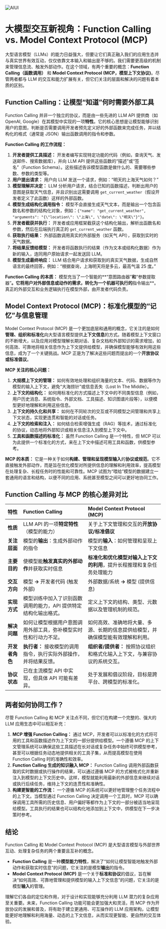 ![AIUI](BigModel/AIUI/AIUI.png)
# 大模型交互新视角：Function Calling vs. Model Context Protocol (MCP)

大型语言模型（LLMs）的能力日益强大，但要让它们真正融入我们的应用生态并与真实世界有效互动，仅仅依靠文本输入和输出是不够的。我们需要更高级的机制来管理信息流、触发外部动作。在这个领域，有两个重要的概念：**Function Calling（函数调用）** 和 **Model Context Protocol (MCP，模型上下文协议)**。尽管两者都与 LLM 的交互和能力扩展有关，但它们关注的层面和解决的问题有着本质的区别。

## Function Calling：让模型“知道”何时需要外部工具

Function Calling 并非一个独立的协议，而是由一些先进的 LLM API 提供商（如 OpenAI, Google）在其模型中实现的一项**特性**。它的核心思想是让模型能够识别用户的意图，判断是否需要调用开发者预先定义好的外部函数来完成任务，并以结构化的格式（通常是 JSON）输出函数调用的指令和参数。

**Function Calling 的工作流程：**

1. **开发者提供工具描述：** 开发者编写实现特定功能的代码（例如，查询天气、发送邮件、搜索数据库），并向 LLM API 提供这些函数的“描述”或“签名”（Function Schema）。这些描述告诉模型函数是做什么的、需要哪些参数、参数的类型等。
2. **用户提出请求：** 用户向 LLM 发送一个请求，例如：“明天的上海天气如何？”
3. **模型理解并决定：** LLM 分析用户请求，结合已知的函数描述，判断出用户的意图是获取天气信息，并且识别出这需要调用 `get_current_weather`（假设开发者定义了此函数）这样的外部函数。
4. **模型生成结构化调用指令：** 模型不会直接生成天气文本，而是输出一个包含函数名和参数的结构化对象，例如：`{"name": "get_current_weather", "arguments": "{\"location\": \"上海\", \"date\": \"明天\"}"}`。
5. **开发者截获并执行：** 开发者或应用框架截获这个结构化输出，解析出函数名和参数，然后在后端执行真正的 `get_current_weather` 函数。
6. **获取执行结果：** 外部函数调用真实的外部服务（如天气 API），获取到实时的天气数据。
7. **将结果反馈给模型：** 开发者将函数执行的结果（作为文本或结构化数据）作为新的输入，连同用户原始请求一起发送回 LLM。
8. **模型生成最终响应：** LLM 结合用户请求和获取到的真实天气数据，生成自然语言的最终回答，例如：“根据查询，上海明天将是多云，最高气温 25 度。”

**Function Calling 的本质：** 模型充当了一个智能的**“意图路由器”**和**“参数提取器”**。它将用户对外部信息或动作的需求，转化为一个机器可执行的**指令输出**。真正的外部交互和业务逻辑执行在模型外部，由开发者代码负责。

## Model Context Protocol (MCP)：标准化模型的“记忆”与信息管理

Model Context Protocol (MCP) 是一个更加底层和通用的概念，它关注的是如何**管理、组织和标准化**向大型语言模型提供**上下文信息**的方式。随着模型上下文窗口的不断增大，以及应用对模型理解长期对话、复杂文档和外部知识的需求增加，如何高效、可靠地将相关信息作为上下文提供给模型，并确保模型能够有效利用这些信息，成为了一个关键挑战。MCP 正是为了解决这些问题而提出的一个**开放协议或标准倡议**。

**MCP 关注的核心问题：**

1. **大规模上下文的管理：** 如何有效地处理和组织海量的文本、代码、数据等作为模型的输入上下文，避免“大海捞针”或信息丢失（Lost In The Middle）。
2. **上下文的结构化：** 如何用标准化的方式描述上下文中的不同类型信息（例如，用户历史消息、系统指令、外部文档、工具描述、知识图谱片段等），以便模型更好地理解和利用这些信息。
3. **上下文的持久化和共享：** 如何在不同轮次的交互或不同模型之间管理和共享上下文状态，实现更连贯和智能的对话或任务。
4. **上下文的检索和注入：** 如何结合检索增强生成（RAG）等技术，通过标准化的协议，动态地将外部知识或相关信息注入到模型上下文中。
5. **工具和函数描述的标准化：** 虽然 Function Calling 是一个特性，但 MCP 可以为此提供一个标准化的方式，来在上下文中描述可用工具和函数，供模型参考。

**MCP 的本质：** 它是一种关于如何**构建、管理和呈现模型输入**的**协议或规范**。它不直接触发外部动作，而是旨在优化模型对所提供信息的理解和利用效率，提高模型在处理复杂、长程任务时的性能和可靠性。MCP 试图为“喂给”模型的数据建立一套通用的语言和结构，以便不同的应用、系统甚至模型之间可以更好地协同工作。

## Function Calling 与 MCP 的核心差异对比

| 特性           | Function Calling                                 | Model Context Protocol (MCP)                       |
| :------------- | :----------------------------------------------- | :------------------------------------------------- |
| **性质** | LLM API 的一项**特定特性**（模型的能力）             | 关于上下文管理和交互的**开放协议/标准倡议** |
| **关注层面** | 模型的**输出**：生成外部动作的指令             | 模型的**输入**：如何管理和呈现上下文信息           |
| **主要目的** | 使模型能**触发真实的外部动作**并获取实时信息     | **标准化和优化模型对输入上下文的利用**，提升长程推理和复杂任务处理能力 |
| **交互方向** | 模型 **->** 开发者代码 (触发外部)                 | 外部数据/系统 **->** 模型 (提供信息)               |
| **实现方式** | 模型训练中加入了识别函数调用的能力，API 提供特定结构化输出格式。 | 定义上下文的结构、类型、元数据以及管理机制的规范。 |
| **解决问题** | 如何让模型根据用户意图调用外部工具，弥补模型实时性和行动力不足。 | 如何高效、准确地将大量、多源、长期的信息提供给模型，并确保模型能有效理解和利用。 |
| **开发者角色** | **执行者：** 接收模型的调用指令，执行实际外部操作，并将结果反馈。 | **组织者/提供者：** 按照协议组织和格式化输入上下文，与兼容协议的系统交互。 |
| **协议状态** | 已在主流模型 API 中实现，但具体 API 可能有差异。 | 处于发展和倡议阶段，目标是跨平台、跨模型的标准化。 |

## 两者如何协同工作？

尽管 Function Calling 和 MCP 关注点不同，但它们在构建一个完整的、强大的 LLM 应用生态中可以相互补充：

1. **MCP 增强 Function Calling：** 通过 MCP，开发者可以以标准化的方式将可用的工具和函数描述作为上下文的一部分提供给模型。一个遵循 MCP 的上下文管理系统可以确保这些工具描述在长对话或复杂任务中始终可供模型参考，甚至可以根据任务动态地提供相关的工具子集，从而提高模型在使用 Function Calling 时的准确性和效率。
2. **Function Calling 生成的知识融入 MCP：** Function Calling 调用外部函数获取的实时数据或执行操作的结果，可以通过遵循 MCP 的方式被格式化并重新注入到模型的上下文历史中。这样，模型就能利用最新的外部信息来继续对话或执行后续任务，维持上下文的连贯性和准确性。
3. **构建更智能的工作流：** 一个遵循 MCP 的系统可以更好地管理整个任务流程中的上下文。当模型通过 Function Calling 决定调用一个工具时，MCP 可以确保调用工具所需的历史信息、用户偏好等都作为上下文的一部分被适当地呈现给模型。工具执行的结果也可以结构化地添加到上下文中，供模型在下一步决策时参考。

## 结论

Function Calling 和 Model Context Protocol (MCP) 是大型语言模型与外部世界互动、处理复杂任务的两个重要且互补的概念。

- **Function Calling** 是一种**模型能力特性**，解决了“如何让模型智能地触发外部动作和获取实时信息”的问题，它关注的是模型**输出**的指令。
- **Model Context Protocol (MCP)** 是一个关于**标准和协议**的倡议，旨在解决“如何高效、可靠地管理和提供模型的输入上下文信息”的问题，它关注的是模型**输入**的管理。

理解它们各自的定位和作用，对于设计和实现能够充分利用 LLM 潜力的复杂应用至关重要。未来，Function Calling 功能可能会更加强大和灵活，而 MCP 作为开放协议的发展和普及，将有助于建立更通用、可互操作的 LLM 应用架构，让模型能更好地理解和利用海量、动态的上下文信息，从而实现更智能、更自然的交互体验。
